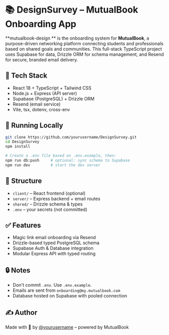 # 📚 DesignSurvey – MutualBook Onboarding App

**mutualbook-design
** is the onboarding system for **MutualBook**, a purpose-driven networking platform connecting students and professionals based on shared goals and communities. This full-stack TypeScript project uses Supabase for data, Drizzle ORM for schema management, and Resend for secure, branded email delivery.

## 🚀 Tech Stack
- React 18 + TypeScript + Tailwind CSS
- Node.js + Express (API server)
- Supabase (PostgreSQL) + Drizzle ORM
- Resend (email service)
- Vite, tsx, dotenv, cross-env

## 🧪 Running Locally
```bash
git clone https://github.com/yourusername/DesignSurvey.git
cd DesignSurvey
npm install

# Create a .env file based on .env.example, then:
npm run db:push     # optional: sync schema to Supabase
npm run dev         # start the dev server
```

## 📁 Structure
- `client/` – React frontend (optional)
- `server/` – Express backend + email routes
- `shared/` – Drizzle schema & types
- `.env` – your secrets (not committed)

## ✅ Features
- Magic link email onboarding via Resend
- Drizzle-based typed PostgreSQL schema
- Supabase Auth & Database integration
- Modular Express API with typed routing

## 🔒 Notes
- Don't commit `.env`. Use `.env.example`.
- Emails are sent from `onboarding@my.mutualbook.com`
- Database hosted on Supabase with pooled connection

## ✍️ Author
Made with 💜 by [@yourusername](https://github.com/yourusername) – powered by MutualBook
